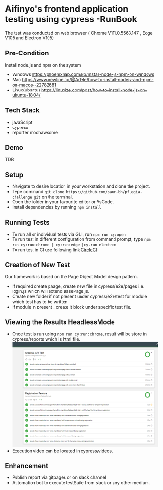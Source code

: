 #  Aifinyo's frontend application testing using cypress -RunBook
The test was conducted on web browser ( Chrome V111.0.5563.147 , Edge V105 and Electron V105)
## Pre-Condition 
Install node.js and npm on the system
* Windows https://phoenixnap.com/kb/install-node-js-npm-on-windows
* Mac https://www.newline.co/@Adele/how-to-install-nodejs-and-npm-on-macos--22782681
* Linux(ubantu) https://linuxize.com/post/how-to-install-node-js-on-ubuntu-18.04/

## Tech Stack 
- javaScript 
- cypress
- reporter mochawsome


## Demo

TDB

## Setup
* Navigate to desire location in your workstation and clone the project.
* Type command `git clone https://github.com/saur-bh/pflegia-challenge.git` on the terminal. 
* Open the folder in your favourite editor or VsCode.
* Install dependencies by running `npm install`

## Running Tests

* To run all  or  individual tests via GUI, run `npm run cy:open`
* To run test in different configuration from command prompt, type `npm run cy:run:chrome | cy:run:edge |cy.run:electron`
* To run test in CI use following link [CircleCI](https://app.circleci.com/launchpad/invited?return-to=https%3A%2F%2Fapp.circleci.com%2Fpipelines%2Fgithub%2Fsaur-bh%2Fpflegia-challenge%3Finvite%3Dtrue&inviter=04463cb5-2995-4776-93de-407a68221473&invitePage=pipelines)

## Creation of New Test
Our framework is based on the Page Object Model design pattern. 
- If required create paage, create new file in cypress/e2e/pages i.e. login.js which will extend BasePage.js. 
- Create new folder if not present under cypress/e2e/test for module which test has to be written 
- If module in present , create it block under specific test file.

## Viewing the Results HeadlessMode 
 - Once test is run using `npm run cy:run:chrome`, result will be store in cypress/reports which is html file.
  ![artifcat](./resource/result.PNG)
 - Execution video can be located in cypress/videos.
## Enhancement
  * Publish report via gitpages or on slack channel 
  * Automation bot to execute testSuite from slack or any other medium. 

